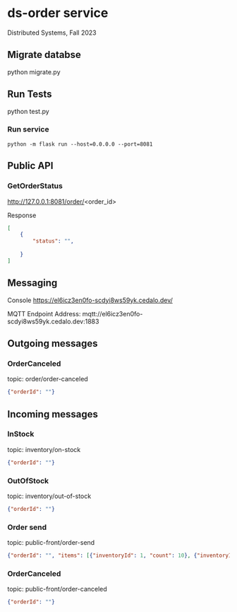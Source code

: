 # ds-order service
Distributed Systems, Fall 2023


## Migrate databse

python migrate.py

## Run Tests

python test.py

### Run service

```console
python -m flask run --host=0.0.0.0 --port=8081
```

## Public API

### GetOrderStatus

http://127.0.0.1:8081/order/<order_id>

Response

```json
[
    {
        "status": "",
       
    }
]
```

## Messaging

Console
https://el6icz3en0fo-scdyi8ws59yk.cedalo.dev/

MQTT Endpoint Address: mqtt://el6icz3en0fo-scdyi8ws59yk.cedalo.dev:1883

## Outgoing messages 

### OrderCanceled

topic: order/order-canceled

```json
{"orderId": ""}

```
## Incoming messages

### InStock

topic: inventory/on-stock

```json
{"orderId": ""}
```
### OutOfStock

topic: inventory/out-of-stock

```json
{"orderId": ""}
```

### Order send

topic: public-front/order-send

```json
{"orderId": "", "items": [{"inventoryId": 1, "count": 10}, {"inventoryId": 2, "count": 10}]}
```
### OrderCanceled

topic: public-front/order-canceled
```json
{"orderId": ""}
```
